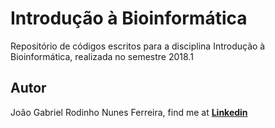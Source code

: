 # Introdução à Bioinformática
Repositório de códigos escritos para a disciplina Introdução à Bioinformática, realizada no semestre 2018.1

## Autor
João Gabriel Rodinho Nunes Ferreira, find me at [**Linkedin**](https://www.linkedin.com/in/ferreiranunesjoao/) 
